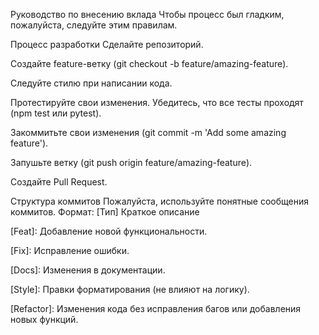 Руководство по внесению вклада
Чтобы процесс был гладким, пожалуйста, следуйте этим правилам.

Процесс разработки
Сделайте репозиторий.

Создайте feature-ветку (git checkout -b feature/amazing-feature).

Следуйте стилю при написании кода.

Протестируйте свои изменения. Убедитесь, что все тесты проходят (npm test или pytest).

Закоммитьте свои изменения (git commit -m 'Add some amazing feature').

Запушьте ветку (git push origin feature/amazing-feature).

Создайте Pull Request.

Структура коммитов
Пожалуйста, используйте понятные сообщения коммитов.
Формат: [Тип] Краткое описание

[Feat]: Добавление новой функциональности.

[Fix]: Исправление ошибки.

[Docs]: Изменения в документации.

[Style]: Правки форматирования (не влияют на логику).

[Refactor]: Изменения кода без исправления багов или добавления новых функций.